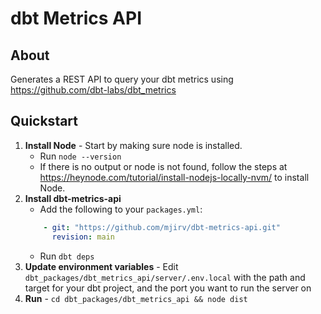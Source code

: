 # dbt Metrics API

## About
Generates a REST API to query your dbt metrics using https://github.com/dbt-labs/dbt_metrics

## Quickstart
1. **Install Node** - Start by making sure node is installed.
    - Run `node --version`
    - If there is no output or node is not found, follow the steps at https://heynode.com/tutorial/install-nodejs-locally-nvm/ to install Node.
2. **Install dbt-metrics-api**
    - Add the following to your `packages.yml`:
    ```yaml
        - git: "https://github.com/mjirv/dbt-metrics-api.git"
          revision: main
    ```
    - Run `dbt deps`
3. **Update environment variables** - Edit `dbt_packages/dbt_metrics_api/server/.env.local` with the path and target for your dbt project, and the port you want to run the server on
4. **Run** - `cd dbt_packages/dbt_metrics_api && node dist`